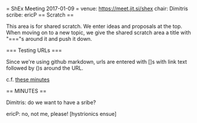 = ShEx Meeting 2017-01-09 =
venue: https://meet.jit.si/shex
chair: Dimitris
scribe: ericP
== Scratch ==

This area is for shared scratch.
We enter ideas and proposals at the top.
When moving on to a new topic, we give the shared scratch area a title with "==="s around it and push it down.

=== Testing URLs ===

Since we're using github markdown, urls are entered with []s with link text followed by ()s around the URL.

c.f. [these minutes](https://github.com/shexSpec/shex/blob/master/2017-01-09-minutes.md)


==  MINUTES ==

Dimitris: do we want to have a sribe?

ericP: no, not me, please! [hystrionics ensue]
